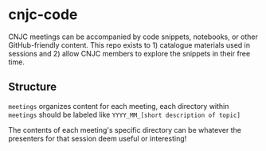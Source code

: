 # cnjc-code
CNJC meetings can be accompanied by code snippets, notebooks, or other GitHub-friendly content. This repo exists to 1) catalogue materials used in sessions and 2) allow CNJC members to explore the snippets in their free time.

## Structure
`meetings` organizes content for each meeting, each directory within `meetings` should be labeled like `YYYY_MM_[short description of topic]`

The contents of each meeting's specific directory can be whatever the presenters for that session deem useful or interesting!